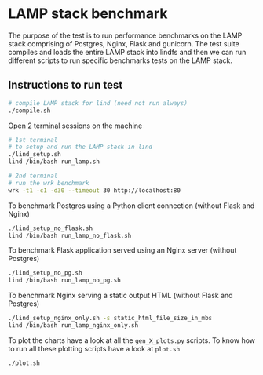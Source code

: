 # LAMP stack benchmark

The purpose of the test is to run performance benchmarks on the LAMP stack comprising of Postgres, Nginx, Flask and gunicorn. The test suite compiles and loads the entire LAMP stack into lindfs and then we can run different scripts to run specific benchmarks tests on the LAMP stack.

## Instructions to run test

```sh
# compile LAMP stack for lind (need not run always)
./compile.sh
```

Open 2 terminal sessions on the machine
```sh
# 1st terminal
# to setup and run the LAMP stack in lind
./lind_setup.sh
lind /bin/bash run_lamp.sh

# 2nd terminal
# run the wrk benchmark
wrk -t1 -c1 -d30 --timeout 30 http://localhost:80
```

To benchmark Postgres using a Python client connection (without Flask and Nginx)
```sh
./lind_setup_no_flask.sh
lind /bin/bash run_lamp_no_flask.sh
```

To benchmark Flask application served using an Nginx server (without Postgres)
```sh
./lind_setup_no_pg.sh
lind /bin/bash run_lamp_no_pg.sh
```

To benchmark Nginx serving a static output HTML (without Flask and Postgres)
```sh
./lind_setup_nginx_only.sh -s static_html_file_size_in_mbs
lind /bin/bash run_lamp_nginx_only.sh
```

To plot the charts have a look at all the `gen_X_plots.py` scripts. To know how to run all these plotting scripts have a look at `plot.sh`
```sh
./plot.sh
```
